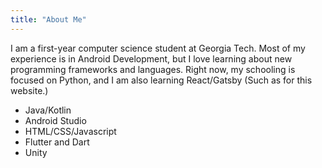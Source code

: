 ```yaml
---
title: "About Me"
---
```


I am a first-year computer science student at Georgia Tech. Most of my experience is in Android Development, but I love learning about new programming frameworks and languages. Right now, my schooling is focused on Python, and I am also learning React/Gatsby (Such as for this website.)

- Java/Kotlin
- Android Studio
- HTML/CSS/Javascript
- Flutter and Dart
- Unity
